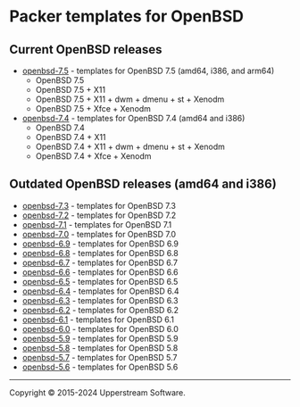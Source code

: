 # Packer templates for OpenBSD

## Current OpenBSD releases

* [openbsd-7.5](openbsd-7.5/README.md) - templates for OpenBSD 7.5
  (amd64, i386, and arm64)
  * OpenBSD 7.5
  * OpenBSD 7.5 + X11
  * OpenBSD 7.5 + X11 + dwm + dmenu + st + Xenodm
  * OpenBSD 7.5 + Xfce + Xenodm
* [openbsd-7.4](openbsd-7.4/README.md) - templates for OpenBSD 7.4
   (amd64 and i386)
  * OpenBSD 7.4
  * OpenBSD 7.4 + X11
  * OpenBSD 7.4 + X11 + dwm + dmenu + st + Xenodm
  * OpenBSD 7.4 + Xfce + Xenodm

## Outdated OpenBSD releases (amd64 and i386)

* [openbsd-7.3](openbsd-7.3/README.md) - templates for OpenBSD 7.3
* [openbsd-7.2](openbsd-7.2/README.md) - templates for OpenBSD 7.2
* [openbsd-7.1](openbsd-7.1/README.md) - templates for OpenBSD 7.1
* [openbsd-7.0](openbsd-7.0/README.md) - templates for OpenBSD 7.0
* [openbsd-6.9](openbsd-6.9/README.md) - templates for OpenBSD 6.9
* [openbsd-6.8](openbsd-6.8/README.md) - templates for OpenBSD 6.8
* [openbsd-6.7](openbsd-6.7/README.md) - templates for OpenBSD 6.7
* [openbsd-6.6](openbsd-6.6/README.md) - templates for OpenBSD 6.6
* [openbsd-6.5](openbsd-6.5/README.md) - templates for OpenBSD 6.5
* [openbsd-6.4](openbsd-6.4/README.md) - templates for OpenBSD 6.4
* [openbsd-6.3](openbsd-6.3/README.md) - templates for OpenBSD 6.3
* [openbsd-6.2](openbsd-6.2/README.md) - templates for OpenBSD 6.2
* [openbsd-6.1](openbsd-6.1/README.md) - templates for OpenBSD 6.1
* [openbsd-6.0](openbsd-6.0/README.md) - templates for OpenBSD 6.0
* [openbsd-5.9](openbsd-5.9/README.md) - templates for OpenBSD 5.9
* [openbsd-5.8](openbsd-5.8/README.md) - templates for OpenBSD 5.8
* [openbsd-5.7](openbsd-5.7/README.md) - templates for OpenBSD 5.7
* [openbsd-5.6](openbsd-5.6/README.md) - templates for OpenBSD 5.6

- - -

Copyright &copy; 2015-2024 Upperstream Software.
